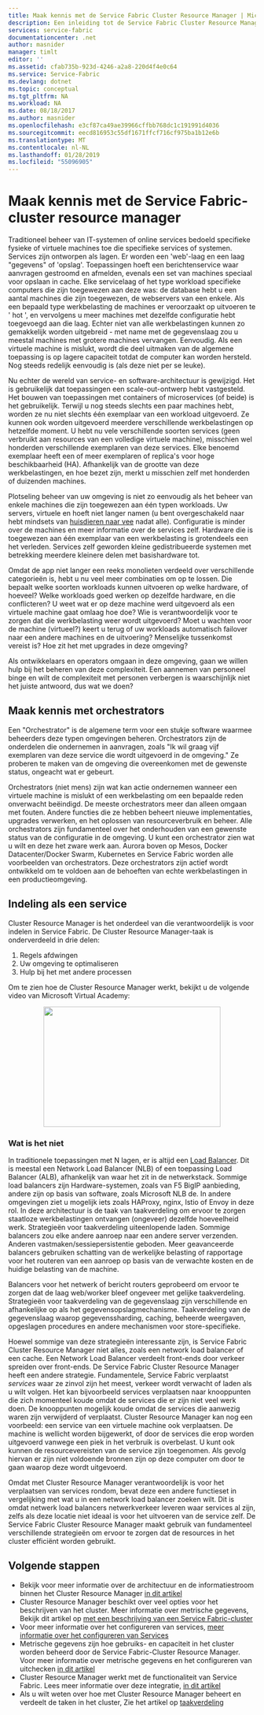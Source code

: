 ```yaml
---
title: Maak kennis met de Service Fabric Cluster Resource Manager | Microsoft Docs
description: Een inleiding tot de Service Fabric Cluster Resource Manager.
services: service-fabric
documentationcenter: .net
author: masnider
manager: timlt
editor: ''
ms.assetid: cfab735b-923d-4246-a2a8-220d4f4e0c64
ms.service: Service-Fabric
ms.devlang: dotnet
ms.topic: conceptual
ms.tgt_pltfrm: NA
ms.workload: NA
ms.date: 08/18/2017
ms.author: masnider
ms.openlocfilehash: e3cf87ca49ae39966cffbb768dc1c191991d4036
ms.sourcegitcommit: eecd816953c55df1671ffcf716cf975ba1b12e6b
ms.translationtype: MT
ms.contentlocale: nl-NL
ms.lasthandoff: 01/28/2019
ms.locfileid: "55096905"
---
```

# <a name="introducing-the-service-fabric-cluster-resource-manager"></a>Maak kennis met de Service Fabric-cluster resource manager
Traditioneel beheer van IT-systemen of online services bedoeld specifieke fysieke of virtuele machines toe die specifieke services of systemen. Services zijn ontworpen als lagen. Er worden een 'web'-laag en een laag "gegevens" of 'opslag'. Toepassingen hoeft een berichtenservice waar aanvragen gestroomd en afmelden, evenals een set van machines speciaal voor opslaan in cache. Elke servicelaag of het type workload specifieke computers die zijn toegewezen aan deze was: de database hebt u een aantal machines die zijn toegewezen, de webservers van een enkele. Als een bepaald type werkbelasting de machines er veroorzaakt op uitvoeren te ' hot ', en vervolgens u meer machines met dezelfde configuratie hebt toegevoegd aan die laag. Echter niet van alle werkbelastingen kunnen zo gemakkelijk worden uitgebreid - met name met de gegevenslaag zou u meestal machines met grotere machines vervangen. Eenvoudig. Als een virtuele machine is mislukt, wordt die deel uitmaken van de algemene toepassing is op lagere capaciteit totdat de computer kan worden hersteld. Nog steeds redelijk eenvoudig is (als deze niet per se leuke).

Nu echter de wereld van service- en software-architectuur is gewijzigd. Het is gebruikelijk dat toepassingen een scale-out-ontwerp hebt vastgesteld. Het bouwen van toepassingen met containers of microservices (of beide) is het gebruikelijk. Terwijl u nog steeds slechts een paar machines hebt, worden ze nu niet slechts één exemplaar van een workload uitgevoerd. Ze kunnen ook worden uitgevoerd meerdere verschillende werkbelastingen op hetzelfde moment. U hebt nu vele verschillende soorten services (geen verbruikt aan resources van een volledige virtuele machine), misschien wel honderden verschillende exemplaren van deze services. Elke benoemd exemplaar heeft een of meer exemplaren of replica's voor hoge beschikbaarheid (HA). Afhankelijk van de grootte van deze werkbelastingen, en hoe bezet zijn, merkt u misschien zelf met honderden of duizenden machines. 

Plotseling beheer van uw omgeving is niet zo eenvoudig als het beheer van enkele machines die zijn toegewezen aan één typen workloads. Uw servers, virtuele en hoeft niet langer namen (u bent overgeschakeld naar hebt mindsets van [huisdieren naar vee](http://www.slideshare.net/randybias/architectures-for-open-and-scalable-clouds/20) nadat alle). Configuratie is minder over de machines en meer informatie over de services zelf. Hardware die is toegewezen aan één exemplaar van een werkbelasting is grotendeels een het verleden. Services zelf geworden kleine gedistribueerde systemen met betrekking meerdere kleinere delen met basishardware tot.

Omdat de app niet langer een reeks monolieten verdeeld over verschillende categorieën is, hebt u nu veel meer combinaties om op te lossen. Die bepaalt welke soorten workloads kunnen uitvoeren op welke hardware, of hoeveel? Welke workloads goed werken op dezelfde hardware, en die conflicteren? U weet wat er op deze machine werd uitgevoerd als een virtuele machine gaat omlaag hoe doe? Wie is verantwoordelijk voor te zorgen dat die werkbelasting weer wordt uitgevoerd? Moet u wachten voor de machine (virtueel?) keert u terug of uw workloads automatisch failover naar een andere machines en de uitvoering? Menselijke tussenkomst vereist is? Hoe zit het met upgrades in deze omgeving?

Als ontwikkelaars en operators omgaan in deze omgeving, gaan we willen hulp bij het beheren van deze complexiteit. Een aannemen van personeel binge en wilt de complexiteit met personen verbergen is waarschijnlijk niet het juiste antwoord, dus wat we doen?

## <a name="introducing-orchestrators"></a>Maak kennis met orchestrators
Een "Orchestrator" is de algemene term voor een stukje software waarmee beheerders deze typen omgevingen beheren. Orchestrators zijn de onderdelen die ondernemen in aanvragen, zoals "Ik wil graag vijf exemplaren van deze service die wordt uitgevoerd in de omgeving." Ze proberen te maken van de omgeving die overeenkomen met de gewenste status, ongeacht wat er gebeurt.

Orchestrators (niet mens) zijn wat kan actie ondernemen wanneer een virtuele machine is mislukt of een werkbelasting om een bepaalde reden onverwacht beëindigd. De meeste orchestrators meer dan alleen omgaan met fouten. Andere functies die ze hebben beheert nieuwe implementaties, upgrades verwerken, en het oplossen van resourceverbruik en beheer. Alle orchestrators zijn fundamenteel over het onderhouden van een gewenste status van de configuratie in de omgeving. U kunt een orchestrator zien wat u wilt en deze het zware werk aan. Aurora boven op Mesos, Docker Datacenter/Docker Swarm, Kubernetes en Service Fabric worden alle voorbeelden van orchestrators. Deze orchestrators zijn actief wordt ontwikkeld om te voldoen aan de behoeften van echte werkbelastingen in een productieomgeving. 

## <a name="orchestration-as-a-service"></a>Indeling als een service
Cluster Resource Manager is het onderdeel van die verantwoordelijk is voor indelen in Service Fabric. De Cluster Resource Manager-taak is onderverdeeld in drie delen:

1. Regels afdwingen
2. Uw omgeving te optimaliseren
3. Hulp bij het met andere processen

Om te zien hoe de Cluster Resource Manager werkt, bekijkt u de volgende video van Microsoft Virtual Academy: <center><a target="_blank" href="https://mva.microsoft.com/en-US/training-courses/building-microservices-applications-on-azure-service-fabric-16747?l=d4tka66yC_5706218965">
<img src="./media/service-fabric-cluster-resource-manager-introduction/ConceptsAndDemoVid.png" WIDTH="360" HEIGHT="244">
</a></center>

### <a name="what-it-isnt"></a>Wat is het niet
In traditionele toepassingen met N lagen, er is altijd een [Load Balancer](https://en.wikipedia.org/wiki/Load_balancing_(computing)). Dit is meestal een Network Load Balancer (NLB) of een toepassing Load Balancer (ALB), afhankelijk van waar het zit in de netwerkstack. Sommige load balancers zijn Hardware-systemen, zoals van F5 BigIP aanbieding, andere zijn op basis van software, zoals Microsoft NLB de. In andere omgevingen ziet u mogelijk iets zoals HAProxy, nginx, Istio of Envoy in deze rol. In deze architectuur is de taak van taakverdeling om ervoor te zorgen staatloze werkbelastingen ontvangen (ongeveer) dezelfde hoeveelheid werk. Strategieën voor taakverdeling uiteenlopende laden. Sommige balancers zou elke andere aanroep naar een andere server verzenden. Anderen vastmaken/sessiepersistentie geboden. Meer geavanceerde balancers gebruiken schatting van de werkelijke belasting of rapportage voor het routeren van een aanroep op basis van de verwachte kosten en de huidige belasting van de machine.

Balancers voor het netwerk of bericht routers geprobeerd om ervoor te zorgen dat de laag web/worker bleef ongeveer met gelijke taakverdeling. Strategieën voor taakverdeling van de gegevenslaag zijn verschillende en afhankelijke op als het gegevensopslagmechanisme. Taakverdeling van de gegevenslaag waarop gegevenssharding, caching, beheerde weergaven, opgeslagen procedures en andere mechanismen voor store-specifieke.

Hoewel sommige van deze strategieën interessante zijn, is Service Fabric Cluster Resource Manager niet alles, zoals een network load balancer of een cache. Een Network Load Balancer verdeelt front-ends door verkeer spreiden over front-ends. De Service Fabric Cluster Resource Manager heeft een andere strategie. Fundamentele, Service Fabric verplaatst *services* waar ze zinvol zijn het meest, verkeer wordt verwacht of laden als u wilt volgen. Het kan bijvoorbeeld services verplaatsen naar knooppunten die zich momenteel koude omdat de services die er zijn niet veel werk doen. De knooppunten mogelijk koude omdat de services die aanwezig waren zijn verwijderd of verplaatst. Cluster Resource Manager kan nog een voorbeeld: een service van een virtuele machine ook verplaatsen. De machine is wellicht worden bijgewerkt, of door de services die erop worden uitgevoerd vanwege een piek in het verbruik is overbelast. U kunt ook kunnen de resourcevereisten van de service zijn toegenomen. Als gevolg hiervan er zijn niet voldoende bronnen zijn op deze computer om door te gaan waarop deze wordt uitgevoerd. 

Omdat met Cluster Resource Manager verantwoordelijk is voor het verplaatsen van services rondom, bevat deze een andere functieset in vergelijking met wat u in een network load balancer zoeken wilt. Dit is omdat netwerk load balancers netwerkverkeer leveren waar services al zijn, zelfs als deze locatie niet ideaal is voor het uitvoeren van de service zelf. De Service Fabric Cluster Resource Manager maakt gebruik van fundamenteel verschillende strategieën om ervoor te zorgen dat de resources in het cluster efficiënt worden gebruikt.

## <a name="next-steps"></a>Volgende stappen
- Bekijk voor meer informatie over de architectuur en de informatiestroom binnen het Cluster Resource Manager [in dit artikel ](service-fabric-cluster-resource-manager-architecture.md)
- Cluster Resource Manager beschikt over veel opties voor het beschrijven van het cluster. Meer informatie over metrische gegevens, Bekijk dit artikel op [met een beschrijving van een Service Fabric-cluster](service-fabric-cluster-resource-manager-cluster-description.md)
- Voor meer informatie over het configureren van services, [meer informatie over het configureren van Services](service-fabric-cluster-resource-manager-configure-services.md)
- Metrische gegevens zijn hoe gebruiks- en capaciteit in het cluster worden beheerd door de Service Fabric-Cluster Resource Manager. Voor meer informatie over metrische gegevens en het configureren van uitchecken [in dit artikel](service-fabric-cluster-resource-manager-metrics.md)
- Cluster Resource Manager werkt met de functionaliteit van Service Fabric. Lees meer informatie over deze integratie, [in dit artikel](service-fabric-cluster-resource-manager-management-integration.md)
- Als u wilt weten over hoe met Cluster Resource Manager beheert en verdeelt de taken in het cluster, Zie het artikel op [taakverdeling](service-fabric-cluster-resource-manager-balancing.md)
